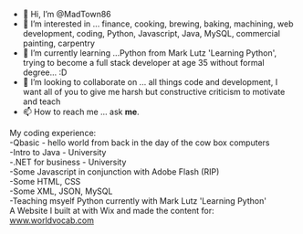 - 👋 Hi, I’m @MadTown86
- 👀 I’m interested in ... finance, cooking, brewing, baking, machining, web development, coding, Python, Javascript, Java, MySQL, commercial painting, carpentry
- 🌱 I’m currently learning ...Python from Mark Lutz 'Learning Python', trying to become a full stack developer at age 35 without formal degree... :D 
- 💞️ I’m looking to collaborate on ... all things code and development, I want all of you to give me harsh but constructive criticism to motivate and teach
- 📫 How to reach me ... ask <b>me</b>.

<p>My coding experience:<br>
-Qbasic - hello world from back in the day of the cow box computers<br>
-Intro to Java - University<br>
-.NET for business - University<br>
-Some Javascript in conjunction with Adobe Flash (RIP)<br>
-Some HTML, CSS<br>
-Some XML, JSON, MySQL<br>
-Teaching msyelf Python currently with Mark Lutz 'Learning Python'<br>
A Website I built at with Wix and made the content for: <a href="https://www.worldvocab.com">www.worldvocab.com</a>
</p>


<!---
MadTown86/MadTown86 is a ✨ special ✨ repository because its `README.md` (this file) appears on your GitHub profile.
You can click the Preview link to take a look at your changes.
--->
